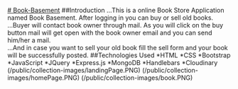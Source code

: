 [# Book-Basement](book-basement.herokuapp.com)
##Introduction
...This is a online Book Store Application named Book Basement. After logging in you can buy or sell old books.
...Buyer will contact book owner through mail. As you will click on the buy button mail will get open with the book owner email and you can send him/her a mail.    
...And in case you want to sell your old book fill the sell form and your book will be successfully posted.
##Technologies Used
*HTML
*CSS
*Bootstrap
*JavaScript
*JQuery
*Express.js
*MongoDB
*Handlebars
*Cloudinary
(/public/collection-images/landingPage.PNG)
(/public/collection-images/homePage.PNG)
(/public/collection-images/book.PNG)

